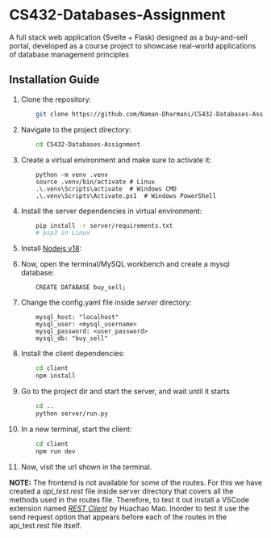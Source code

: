 # CS432-Databases-Assignment
A full stack web application (Svelte + Flask) designed as a buy-and-sell portal, developed as a course project to showcase real-world applications of database management principles


## Installation Guide

1. Clone the repository:
    ```sh
        git clone https://github.com/Naman-Dharmani/CS432-Databases-Assignment.git
    ```

2. Navigate to the project directory: 
    ```sh
        cd CS432-Databases-Assignment
    ```

3. Create a virtual environment and make sure to activate it:
    ```
        python -m venv .venv
        source .venv/bin/activate # Linux
        .\.venv\Scripts\activate  # Windows CMD
        .\.venv\Scripts\Activate.ps1  # Windows PowerShell
    ```

4. Install the server dependencies in virtual environment:
    ```sh
        pip install -r server/requirements.txt
        # pip3 in Linux
    ```

5. Install [Nodejs v18](https://nodejs.org/en/download):


6. Now, open the terminal/MySQL workbench and create a mysql database:
    ```
        CREATE DATABASE buy_sell;
    ```

7. Change the config.yaml file inside _server_ directory:
    ```
        mysql_host: "localhost"
        mysql_user: <mysql_username>
        mysql_password: <user_password>
        mysql_db: "buy_sell"
    ```
    
8. Install the client dependencies:
    ```sh
        cd client
        npm install
    ```

9. Go to the project dir and start the server, and wait until it starts
    ```sh
        cd ..
        python server/run.py
    ```

10. In a new terminal, start the client:
    ```sh 
        cd client
        npm run dev
    ```


11. Now, visit the url shown in the terminal.


__NOTE:__ The frontend is not available for some of the routes. For this we have created a _api_test.rest_ file inside server directory that covers all the methods used in the routes file. Therefore, to test it out install a VSCode extension named [_REST Client_](https://marketplace.visualstudio.com/items?itemName=humao.rest-client) by Huachao Mao. Inorder to test it use the send request option that appears before each of the routes in the api_test.rest file itself.
